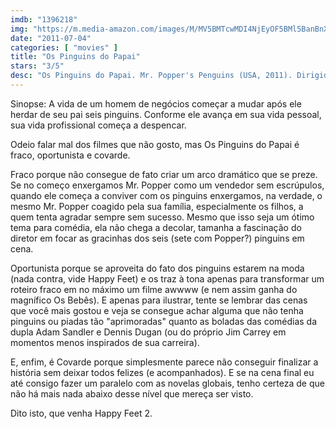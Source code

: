 ```yaml
---
imdb: "1396218"
img: "https://m.media-amazon.com/images/M/MV5BMTcwMDI4NjEyOF5BMl5BanBnXkFtZTcwNzg5MzEwNQ@@._V1_SY150_CR0,0,101,150_.jpg"
date: "2011-07-04"
categories: [ "movies" ]
title: "Os Pinguins do Papai"
stars: "3/5"
desc: "Os Pinguins do Papai. Mr. Popper's Penguins (USA, 2011). Dirigido por Mark Waters. Escrito por Sean Anders, John Morris, Jared Stern, Richard Atwater, Florence Atwater. Com Jim Carrey, Carla Gugino, Angela Lansbury, Ophelia Lovibond, Madeline Carroll, Clark Gregg, Jeffrey Tambor, David Krumholtz, Philip Baker Hall."
---
```

Sinopse: A vida de um homem de negócios começar a mudar após ele herdar de seu pai seis pinguins. Conforme ele avança em sua vida pessoal, sua vida profissional começa a despencar.

Odeio falar mal dos filmes que não gosto, mas Os Pinguins do Papai é fraco, oportunista e covarde.

Fraco porque não consegue de fato criar um arco dramático que se preze. Se no começo enxergamos Mr. Popper como um vendedor sem escrúpulos, quando ele começa a conviver com os pinguins enxergamos, na verdade, o mesmo Mr. Popper coagido pela sua família, especialmente os filhos, a quem tenta agradar sempre sem sucesso. Mesmo que isso seja um ótimo tema para comédia, ela não chega a decolar, tamanha a fascinação do diretor em focar as gracinhas dos seis (sete com Popper?) pinguins em cena.

Oportunista porque se aproveita do fato dos pinguins estarem na moda (nada contra, vide Happy Feet) e os traz à tona apenas para transformar um roteiro fraco em no máximo um filme awwww (e nem assim ganha do magnífico Os Bebês). E apenas para ilustrar, tente se lembrar das cenas que você mais gostou e veja se consegue achar alguma que não tenha pinguins ou piadas tão "aprimoradas" quanto as boladas das comédias da dupla Adam Sandler e Dennis Dugan (ou do próprio Jim Carrey em momentos menos inspirados de sua carreira).

E, enfim, é Covarde porque simplesmente parece não conseguir finalizar a história sem deixar todos felizes (e acompanhados). E se na cena final eu até consigo fazer um paralelo com as novelas globais, tenho certeza de que não há mais nada abaixo desse nível que mereça ser visto.

Dito isto, que venha Happy Feet 2.

